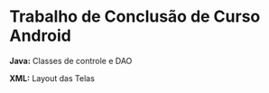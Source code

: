 # Trabalho de Conclusão de Curso <br/> Android

<b>Java:</b> Classes de controle e DAO 
  
<b>XML:</b> Layout das Telas
